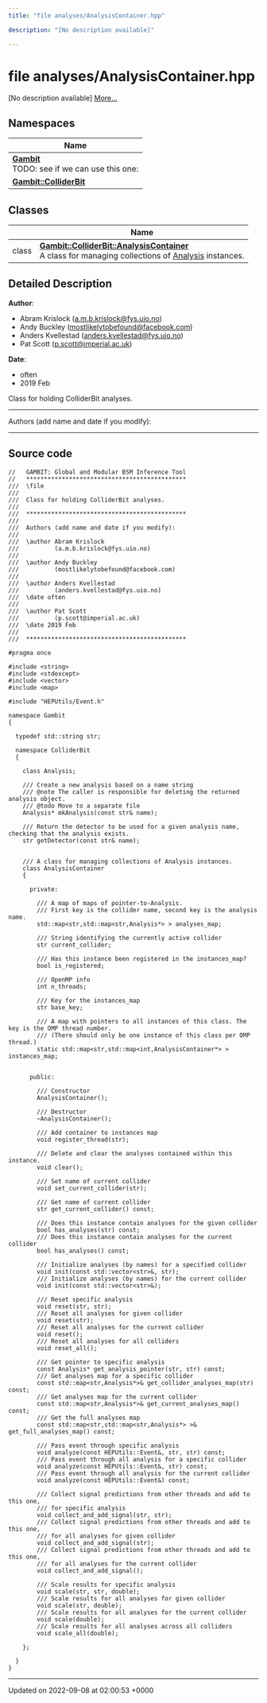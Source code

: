 ```yaml
---
title: "file analyses/AnalysisContainer.hpp"

description: "[No description available]"

---
```


# file analyses/AnalysisContainer.hpp

[No description available] [More...](#detailed-description)

## Namespaces

| Name           |
| -------------- |
| **[Gambit](/documentation/code/namespaces/namespacegambit/)** <br>TODO: see if we can use this one:  |
| **[Gambit::ColliderBit](/documentation/code/namespaces/namespacegambit_1_1colliderbit/)**  |

## Classes

|                | Name           |
| -------------- | -------------- |
| class | **[Gambit::ColliderBit::AnalysisContainer](/documentation/code/classes/classgambit_1_1colliderbit_1_1analysiscontainer/)** <br>A class for managing collections of [Analysis](/documentation/code/classes/classgambit_1_1colliderbit_1_1analysis/) instances.  |

## Detailed Description


**Author**: 

  * Abram Krislock ([a.m.b.krislock@fys.uio.no](mailto:a.m.b.krislock@fys.uio.no))
  * Andy Buckley ([mostlikelytobefound@facebook.com](mailto:mostlikelytobefound@facebook.com))
  * Anders Kvellestad ([anders.kvellestad@fys.uio.no](mailto:anders.kvellestad@fys.uio.no)) 
  * Pat Scott ([p.scott@imperial.ac.uk](mailto:p.scott@imperial.ac.uk)) 


**Date**: 

  * often
  * 2019 Feb


Class for holding ColliderBit analyses.



------------------

Authors (add name and date if you modify):



------------------




## Source code

```
//   GAMBIT: Global and Modular BSM Inference Tool
//   *********************************************
///  \file
///
///  Class for holding ColliderBit analyses.
///
///  *********************************************
///
///  Authors (add name and date if you modify):
///
///  \author Abram Krislock
///          (a.m.b.krislock@fys.uio.no)
///
///  \author Andy Buckley
///          (mostlikelytobefound@facebook.com)
///
///  \author Anders Kvellestad
///          (anders.kvellestad@fys.uio.no)
///  \date often
///
///  \author Pat Scott
///          (p.scott@imperial.ac.uk)
///  \date 2019 Feb
///
///  *********************************************

#pragma once

#include <string>
#include <stdexcept>
#include <vector>
#include <map>

#include "HEPUtils/Event.h"

namespace Gambit
{

  typedef std::string str;

  namespace ColliderBit
  {

    class Analysis;

    /// Create a new analysis based on a name string
    /// @note The caller is responsible for deleting the returned analysis object.
    /// @todo Move to a separate file
    Analysis* mkAnalysis(const str& name);

    /// Return the detector to be used for a given analysis name, checking that the analysis exists.
    str getDetector(const str& name);


    /// A class for managing collections of Analysis instances.
    class AnalysisContainer
    {

      private:

        /// A map of maps of pointer-to-Analysis.
        /// First key is the collider name, second key is the analysis name.
        std::map<str,std::map<str,Analysis*> > analyses_map;

        /// String identifying the currently active collider
        str current_collider;

        /// Has this instance been registered in the instances_map?
        bool is_registered;

        /// OpenMP info
        int n_threads;

        /// Key for the instances_map
        str base_key;

        /// A map with pointers to all instances of this class. The key is the OMP thread number.
        /// (There should only be one instance of this class per OMP thread.)
        static std::map<str,std::map<int,AnalysisContainer*> > instances_map;


      public:

        /// Constructor
        AnalysisContainer();

        /// Destructor
        ~AnalysisContainer();

        /// Add container to instances map
        void register_thread(str);

        /// Delete and clear the analyses contained within this instance.
        void clear();

        /// Set name of current collider
        void set_current_collider(str);

        /// Get name of current collider
        str get_current_collider() const;

        /// Does this instance contain analyses for the given collider
        bool has_analyses(str) const;
        /// Does this instance contain analyses for the current collider
        bool has_analyses() const;

        /// Initialize analyses (by names) for a specified collider
        void init(const std::vector<str>&, str);
        /// Initialize analyses (by names) for the current collider
        void init(const std::vector<str>&);

        /// Reset specific analysis
        void reset(str, str);
        /// Reset all analyses for given collider
        void reset(str);
        /// Reset all analyses for the current collider
        void reset();
        /// Reset all analyses for all colliders
        void reset_all();

        /// Get pointer to specific analysis
        const Analysis* get_analysis_pointer(str, str) const;
        /// Get analyses map for a specific collider
        const std::map<str,Analysis*>& get_collider_analyses_map(str) const;
        /// Get analyses map for the current collider
        const std::map<str,Analysis*>& get_current_analyses_map() const;
        /// Get the full analyses map
        const std::map<str,std::map<str,Analysis*> >& get_full_analyses_map() const;

        /// Pass event through specific analysis
        void analyze(const HEPUtils::Event&, str, str) const;
        /// Pass event through all analysis for a specific collider
        void analyze(const HEPUtils::Event&, str) const;
        /// Pass event through all analysis for the current collider
        void analyze(const HEPUtils::Event&) const;

        /// Collect signal predictions from other threads and add to this one,
        /// for specific analysis
        void collect_and_add_signal(str, str);
        /// Collect signal predictions from other threads and add to this one,
        /// for all analyses for given collider
        void collect_and_add_signal(str);
        /// Collect signal predictions from other threads and add to this one,
        /// for all analyses for the current collider
        void collect_and_add_signal();

        /// Scale results for specific analysis
        void scale(str, str, double);
        /// Scale results for all analyses for given collider
        void scale(str, double);
        /// Scale results for all analyses for the current collider
        void scale(double);
        /// Scale results for all analyses across all colliders
        void scale_all(double);

    };

  }
}
```


-------------------------------

Updated on 2022-09-08 at 02:00:53 +0000
